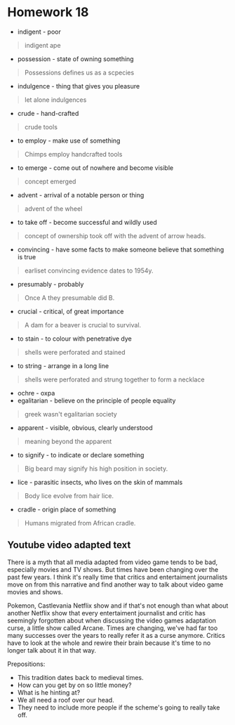 # Homework 18

- indigent - poor
> indigent ape
- possession - state of owning something
> Possessions defines us as a scpecies
- indulgence - thing that gives you pleasure
> let alone indulgences
- crude - hand-crafted
> crude tools
- to employ - make use of something
> Chimps employ handcrafted tools
- to emerge - come out of nowhere and become visible
> concept emerged
- advent - arrival of a notable person or thing
> advent of the wheel
- to take off - become successful and wildly used
> concept of ownership took off with the advent of arrow heads.
- convincing - have some facts to make someone believe that something is true
> earliset convincing evidence dates to 1954y.
- presumably - probably
> Once A they presumable did B.
- crucial - critical, of great importance
> A dam for a beaver is crucial to survival.
- to stain - to colour with penetrative dye
> shells were perforated and stained
- to string - arrange in a long line
> shells were perforated and strung together to form a necklace
- ochre - охра
- egalitarian - believe on the principle of people equality
> greek wasn't egalitarian society
- apparent - visible, obvious, clearly understood
> meaning beyond the apparent
- to signify - to indicate or declare something
> Big beard may signify his high position in society.
- lice - parasitic insects, who lives on the skin of mammals
> Body lice evolve from hair lice.
- cradle - origin place of something
> Humans migrated from African cradle.


## Youtube video adapted text 

There is a myth that all media adapted from video game tends to be bad, especially movies and TV shows.
But times have been changing over the past few years.
I think it's really time that critics and entertaiment journalists move on from this narrative and find another way to talk about video game movies and shows.

Pokemon, Castlevania Netflix show and if that's not enough than what about another Netflix show that every entertaiment journalist and critic has seemingly forgotten about when discussing the video games adaptation curse, a little show called Arcane.
Times are changing, we've had far too many successes over the years to really refer it as a curse anymore.
Critics have to look at the whole and rewire their brain because it's time to no longer talk about it in that way.


Prepositions:
- This tradition dates back to medieval times.
- How can you get by on so little money?
- What is he hinting at?
- We all need a roof over our head.
- They need to include more people if the scheme's going to really take off.